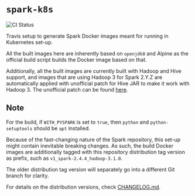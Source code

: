 # `spark-k8s`

![CI Status](https://img.shields.io/github/workflow/status/guangie88/spark-k8s/CI/master?color=green&label=CI&logo=github&logoColor=white&style=for-the-badge)

Travis setup to generate Spark Docker images meant for running in Kubernetes
set-up.

All the built images here are inherently based on `openjdk8` and Alpine as the
official build script builds the Docker image based on that.

Additionally, all the built images are currently built with Hadoop and Hive
support, and images that are using Hadoop 3 for Spark 2.Y.Z are automatically
applied with unofficial patch for Hive JAR to make it work with Hadoop 3. The
unofficial patch can be found
[here](https://github.com/guangie88/hive-exec-jar).

## Note

For the build, if `WITH_PYSPARK` is set to `true`, then `python` and
`python-setuptools` should be `apt` installed.

Because of the fast-changing nature of the Spark repository, this set-up might
contain inevitable breaking changes. As such, the build Docker images are
additionally tagged with this repository distribution tag version as prefix,
such as `v1_spark-2.4.4_hadoop-3.1.0`.

The older distribution tag version will separately go into a different Git
branch for clarity.

For details on the distribution versions, check [CHANGELOG.md](CHANGELOG.md).
